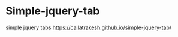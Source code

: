 # Simple-jquery-tab
simple jquery tabs
<a href="https://callatrakesh.github.io/simple-jquery-tab/">https://callatrakesh.github.io/simple-jquery-tab/</a>
